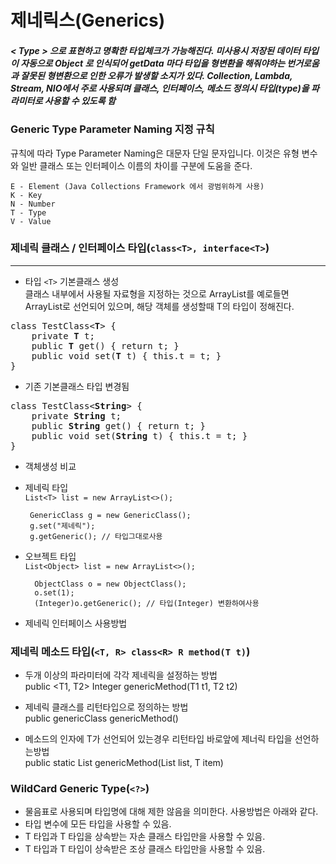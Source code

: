 # 제네릭스(Generics)
##### < Type > 으로 표현하고 명확한 타입체크가 가능해진다. 미사용시 저장된 데이터 타입이 자동으로 Object 로 인식되어 getData 마다 타입을 형변환을 해줘야하는 번거로움과 잘못된 형변환으로 인한 오류가 발생할 소지가 있다. Collection, Lambda, Stream, NIO에서 주로 사용되며 클래스, 인터페이스, 메소드 정의시 타입(type)을 파라미터로 사용할 수 있도록 함

### Generic Type Parameter Naming 지정 규칙
규칙에 따라 Type Parameter Naming은 대문자 단일 문자입니다. 이것은 유형 변수와 일반 클래스 또는 인터페이스 이름의 차이를 구분에 도움을 준다.

	E - Element (Java Collections Framework 에서 광범위하게 사용)  
	K - Key  
	N - Number  
	T - Type  
	V - Value  

### 제네릭 클래스 / 인터페이스 타입(`class<T>, interface<T>`)
---
 - 타입 `<T>` 기본클래스 생성  
클래스 내부에서 사용될 자료형을 지정하는 것으로 ArrayList를 예로들면 ArrayList<T>로 선언되어 있으며, 해당 객체를 생성할때 T의 타입이 정해진다.<br>
<pre>
class TestClass<<strong>T</strong>> {
&nbsp;&nbsp;&nbsp;&nbsp;private <strong>T</strong> t;
&nbsp;&nbsp;&nbsp;&nbsp;public <strong>T</strong> get() { return t; }
&nbsp;&nbsp;&nbsp;&nbsp;public void set(<strong>T</strong> t) { this.t = t; }
}
</pre>
 
 - 기존 기본클래스 타입 변경됨  
<pre>
class TestClass<<strong>String</strong>> {
&nbsp;&nbsp;&nbsp;&nbsp;private <strong>String</strong> t;
&nbsp;&nbsp;&nbsp;&nbsp;public <strong>String</strong> get() { return t; }
&nbsp;&nbsp;&nbsp;&nbsp;public void set(<strong>String</strong> t) { this.t = t; }
}
</pre>  

- 객체생성 비교   
 - 제네릭 타입   
 `List<T> list = new ArrayList<>();`  
   
		GenericClass g = new GenericClass();  
		g.set("제네릭");   
		g.getGeneric(); // 타입그대로사용  
		 
	
 - 오브젝트 타입  
 `List<Object> list = new ArrayList<>();`  
  
		 ObjectClass o = new ObjectClass();  
		 o.set(1);  
		 (Integer)o.getGeneric(); // 타입(Integer) 변환하여사용  


- 제네릭 인터페이스 사용방법

 
### 제네릭 메소드 타입(`<T, R> class<R> R method(T t)`)

- 두개 이상의 파라미터에 각각 제네릭을 설정하는 방법  
public <T1, T2> Integer genericMethod(T1 t1, T2 t2)

- 제네릭 클래스를 리턴타입으로 정의하는 방법  
public <String> genericClass<String> genericMethod()

- 메소드의 인자에 T가 선언되어 있는경우 리턴타입 바로앞에 <T> 제너릭 타입을 선언하는방법  
public static <T> List<T> genericMethod(List<T> list, T item)


### WildCard Generic Type(`<?>`)
 - 물음표로 사용되며 타입명에 대해 제한 않음을 의미한다. 사용방법은 아래와 같다.  
  - <?> 타입 변수에 모든 타입을 사용할 수 있음.
  - <? extends T> T 타입과 T 타입을 상속받는 자손 클래스 타입만을 사용할 수 있음.
  - <? super T> T 타입과 T 타입이 상속받은 조상 클래스 타입만을 사용할 수 있음.  

  

